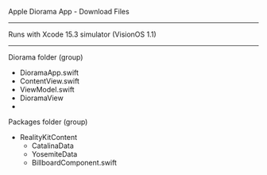 Apple Diorama App - Download Files

- - - -

Runs with Xcode 15.3 simulator (VisionOS 1.1)

- - - -

Diorama folder (group)
  * DioramaApp.swift
  * ContentView.swift
  * ViewModel.swift
  * DioramaView
  * 
Packages folder (group)
  * RealityKitContent
    * CatalinaData
    * YosemiteData
    * BillboardComponent.swift
